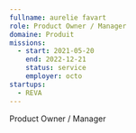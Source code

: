```yaml
---
fullname: aurelie favart
role: Product Owner / Manager 
domaine: Produit
missions:
  - start: 2021-05-20
    end: 2022-12-21
    status: service
    employer: octo
startups:
  - REVA
---
```


Product Owner / Manager 
